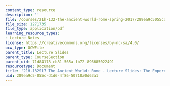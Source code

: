 ```yaml
---
content_type: resource
description: ''
file: /courses/21h-132-the-ancient-world-rome-spring-2017/289ea9c5055cd1d64f8650718a0d63a1_MIT21H_132S17_EmprorPlebs.pdf
file_size: 1271735
file_type: application/pdf
learning_resource_types:
- Lecture Notes
license: https://creativecommons.org/licenses/by-nc-sa/4.0/
ocw_type: OCWFile
parent_title: Lecture Slides
parent_type: CourseSection
parent_uid: 71d84178-cb81-565a-fb72-896685022491
resourcetype: Document
title: '21H.132S17 The Ancient World: Rome - Lecture Slides: The Emperor and the Plebs'
uid: 289ea9c5-055c-d1d6-4f86-50718a0d63a1
---
```

